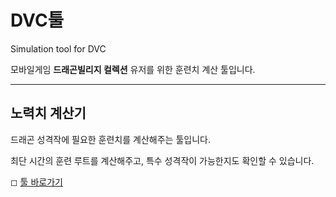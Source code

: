 # DVC툴
Simulation tool for DVC

모바일게임 **드래곤빌리지 컬렉션** 유저를 위한 훈련치 계산 툴입니다.

---

## 노력치 계산기
드래곤 성격작에 필요한 훈련치를 계산해주는 툴입니다.

최단 시간의 훈련 루트를 계산해주고, 특수 성격작이 가능한지도 확인할 수 있습니다.

◻ [툴 바로가기](https://jbilee.github.io/dvc/calc/)
